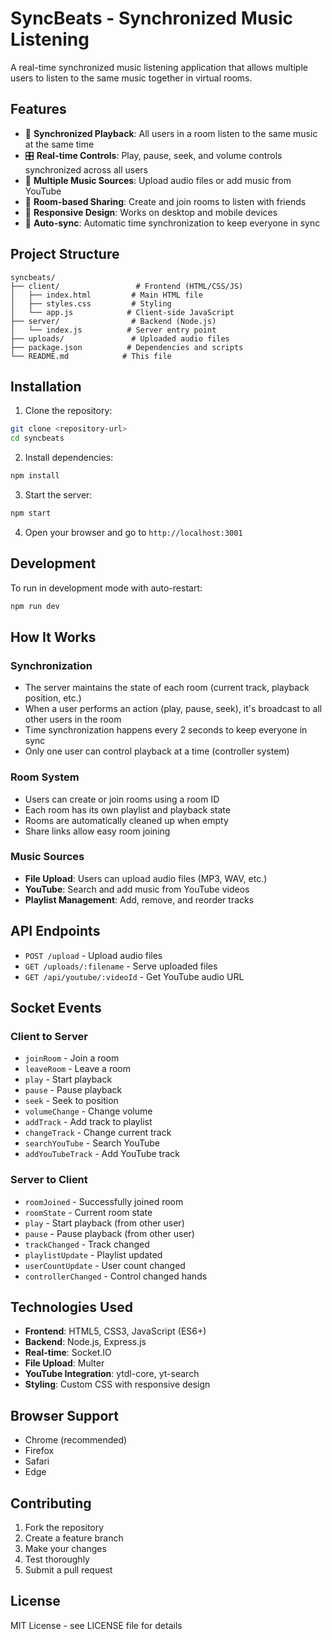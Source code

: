 # SyncBeats - Synchronized Music Listening

A real-time synchronized music listening application that allows multiple users to listen to the same music together in virtual rooms.

## Features

- 🎵 **Synchronized Playback**: All users in a room listen to the same music at the same time
- 🎛️ **Real-time Controls**: Play, pause, seek, and volume controls synchronized across all users
- 🎵 **Multiple Music Sources**: Upload audio files or add music from YouTube
- 👥 **Room-based Sharing**: Create and join rooms to listen with friends
- 📱 **Responsive Design**: Works on desktop and mobile devices
- 🔄 **Auto-sync**: Automatic time synchronization to keep everyone in sync

## Project Structure

```
syncbeats/
├── client/                 # Frontend (HTML/CSS/JS)
│   ├── index.html         # Main HTML file
│   ├── styles.css         # Styling
│   └── app.js            # Client-side JavaScript
├── server/                # Backend (Node.js)
│   └── index.js          # Server entry point
├── uploads/               # Uploaded audio files
├── package.json          # Dependencies and scripts
└── README.md            # This file
```

## Installation

1. Clone the repository:
```bash
git clone <repository-url>
cd syncbeats
```

2. Install dependencies:
```bash
npm install
```

3. Start the server:
```bash
npm start
```

4. Open your browser and go to `http://localhost:3001`

## Development

To run in development mode with auto-restart:

```bash
npm run dev
```

## How It Works

### Synchronization
- The server maintains the state of each room (current track, playback position, etc.)
- When a user performs an action (play, pause, seek), it's broadcast to all other users in the room
- Time synchronization happens every 2 seconds to keep everyone in sync
- Only one user can control playback at a time (controller system)

### Room System
- Users can create or join rooms using a room ID
- Each room has its own playlist and playback state
- Rooms are automatically cleaned up when empty
- Share links allow easy room joining

### Music Sources
- **File Upload**: Users can upload audio files (MP3, WAV, etc.)
- **YouTube**: Search and add music from YouTube videos
- **Playlist Management**: Add, remove, and reorder tracks

## API Endpoints

- `POST /upload` - Upload audio files
- `GET /uploads/:filename` - Serve uploaded files
- `GET /api/youtube/:videoId` - Get YouTube audio URL

## Socket Events

### Client to Server
- `joinRoom` - Join a room
- `leaveRoom` - Leave a room
- `play` - Start playback
- `pause` - Pause playback
- `seek` - Seek to position
- `volumeChange` - Change volume
- `addTrack` - Add track to playlist
- `changeTrack` - Change current track
- `searchYouTube` - Search YouTube
- `addYouTubeTrack` - Add YouTube track

### Server to Client
- `roomJoined` - Successfully joined room
- `roomState` - Current room state
- `play` - Start playback (from other user)
- `pause` - Pause playback (from other user)
- `trackChanged` - Track changed
- `playlistUpdate` - Playlist updated
- `userCountUpdate` - User count changed
- `controllerChanged` - Control changed hands

## Technologies Used

- **Frontend**: HTML5, CSS3, JavaScript (ES6+)
- **Backend**: Node.js, Express.js
- **Real-time**: Socket.IO
- **File Upload**: Multer
- **YouTube Integration**: ytdl-core, yt-search
- **Styling**: Custom CSS with responsive design

## Browser Support

- Chrome (recommended)
- Firefox
- Safari
- Edge

## Contributing

1. Fork the repository
2. Create a feature branch
3. Make your changes
4. Test thoroughly
5. Submit a pull request

## License

MIT License - see LICENSE file for details